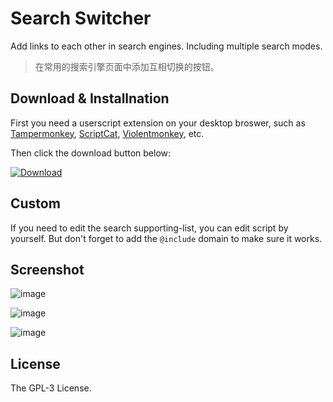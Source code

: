 # Search Switcher

Add links to each other in search engines. Including multiple search modes.

> 在常用的搜索引擎页面中添加互相切换的按钮。

## Download & Installnation

First you need a userscript extension on your desktop broswer, such as [Tampermonkey](https://www.tampermonkey.net/), [ScriptCat](https://github.com/scriptscat/scriptcat), [Violentmonkey](https://violentmonkey.github.io/), etc.

Then click the download button below:

[![Download](https://user-images.githubusercontent.com/74561130/137598555-649c77c7-1719-4aa3-8017-8b41283de730.png)](https://raw.githubusercontent.com/cworld1/search-switcher/main/search-switcher.user.js)

## Custom

If you need to edit the search supporting-list, you can edit script by yourself. But don't forget to add the `@include` domain to make sure it works.

## Screenshot

![image](https://user-images.githubusercontent.com/37377181/211086887-f47036e4-e8f5-4935-86ce-379e7d448857.png)

![image](https://user-images.githubusercontent.com/37377181/211086950-5dc20b7f-0756-430b-8474-ae93927b9d3a.png)

![image](https://user-images.githubusercontent.com/37377181/211086993-cfa3144a-05a4-40b1-b86e-66991d7fe166.png)

## License

The GPL-3 License.

